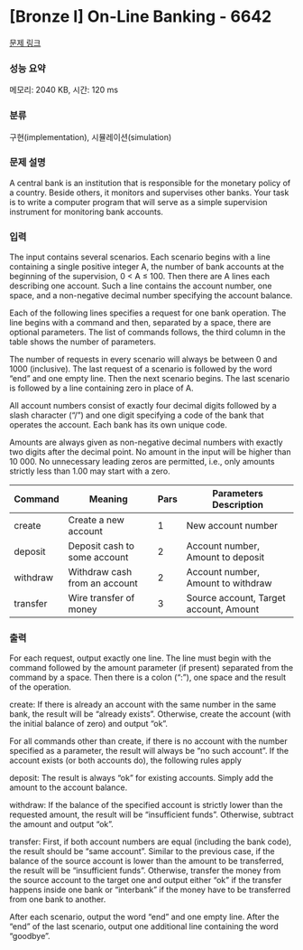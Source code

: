 # [Bronze I] On-Line Banking - 6642 

[문제 링크](https://www.acmicpc.net/problem/6642) 

### 성능 요약

메모리: 2040 KB, 시간: 120 ms

### 분류

구현(implementation), 시뮬레이션(simulation)

### 문제 설명

<p>A central bank is an institution that is responsible for the monetary policy of a country. Beside others, it monitors and supervises other banks. Your task is to write a computer program that will serve as a simple supervision instrument for monitoring bank accounts.</p>

### 입력 

 <p>The input contains several scenarios. Each scenario begins with a line containing a single positive integer A, the number of bank accounts at the beginning of the supervision, 0 < A ≤ 100. Then there are A lines each describing one account. Such a line contains the account number, one space, and a non-negative decimal number specifying the account balance.</p>

<p>Each of the following lines specifies a request for one bank operation. The line begins with a command and then, separated by a space, there are optional parameters. The list of commands follows, the third column in the table shows the number of parameters.</p>

<p>The number of requests in every scenario will always be between 0 and 1000 (inclusive). The last request of a scenario is followed by the word “end” and one empty line. Then the next scenario begins. The last scenario is followed by a line containing zero in place of A.</p>

<p>All account numbers consist of exactly four decimal digits followed by a slash character (“/”) and one digit specifying a code of the bank that operates the account. Each bank has its own unique code.</p>

<p>Amounts are always given as non-negative decimal numbers with exactly two digits after the decimal point. No amount in the input will be higher than 10 000. No unnecessary leading zeros are permitted, i.e., only amounts strictly less than 1.00 may start with a zero.</p>

<table class="table">
	<thead>
		<tr>
			<th>Command</th>
			<th>Meaning</th>
			<th>Pars</th>
			<th>Parameters Description</th>
		</tr>
	</thead>
	<tbody>
		<tr>
			<td>create</td>
			<td>Create a new account</td>
			<td>1</td>
			<td>New account number</td>
		</tr>
		<tr>
			<td>deposit</td>
			<td>Deposit cash to some account</td>
			<td>2</td>
			<td>Account number, Amount to deposit</td>
		</tr>
		<tr>
			<td>withdraw</td>
			<td>Withdraw cash from an account</td>
			<td>2</td>
			<td>Account number, Amount to withdraw</td>
		</tr>
		<tr>
			<td>transfer</td>
			<td>Wire transfer of money</td>
			<td>3</td>
			<td>Source account, Target account, Amount</td>
		</tr>
	</tbody>
</table>

### 출력 

 <p>For each request, output exactly one line. The line must begin with the command followed by the amount parameter (if present) separated from the command by a space. Then there is a colon (“:”), one space and the result of the operation.</p>

<p>create: If there is already an account with the same number in the same bank, the result will be “already exists”. Otherwise, create the account (with the initial balance of zero) and output “ok”.</p>

<p>For all commands other than create, if there is no account with the number specified as a parameter, the result will always be “no such account”. If the account exists (or both accounts do), the following rules apply</p>

<p>deposit: The result is always “ok” for existing accounts. Simply add the amount to the account balance.</p>

<p>withdraw: If the balance of the specified account is strictly lower than the requested amount, the result will be “insufficient funds”. Otherwise, subtract the amount and output “ok”.</p>

<p>transfer: First, if both account numbers are equal (including the bank code), the result should be “same account”. Similar to the previous case, if the balance of the source account is lower than the amount to be transferred, the result will be “insufficient funds”. Otherwise, transfer the money from the source account to the target one and output either “ok” if the transfer happens inside one bank or “interbank” if the money have to be transferred from one bank to another.</p>

<p>After each scenario, output the word “end” and one empty line. After the “end” of the last scenario, output one additional line containing the word “goodbye”.</p>

